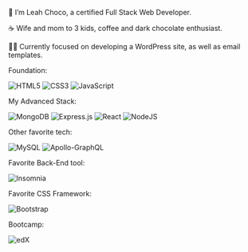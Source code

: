 :dizzy: I’m Leah Choco, a certified Full Stack Web Developer.

:coffee: Wife and mom to 3 kids, coffee and dark chocolate enthusiast.

:woman_student: Currently focused on developing a WordPress site, as well as email templates.

Foundation: 

![HTML5](https://img.shields.io/badge/html5-%23E34F26.svg?style=for-the-badge&logo=html5&logoColor=white)
![CSS3](https://img.shields.io/badge/css3-%231572B6.svg?style=for-the-badge&logo=css3&logoColor=white)
![JavaScript](https://img.shields.io/badge/javascript-%23323330.svg?style=for-the-badge&logo=javascript&logoColor=%23F7DF1E)

My Advanced Stack: 

![MongoDB](https://img.shields.io/badge/MongoDB-%234ea94b.svg?style=for-the-badge&logo=mongodb&logoColor=white)
![Express.js](https://img.shields.io/badge/express.js-%23404d59.svg?style=for-the-badge&logo=express&logoColor=%2361DAFB)
![React](https://img.shields.io/badge/react-%2320232a.svg?style=for-the-badge&logo=react&logoColor=%2361DAFB)
![NodeJS](https://img.shields.io/badge/node.js-6DA55F?style=for-the-badge&logo=node.js&logoColor=white)

Other favorite tech: 

![MySQL](https://img.shields.io/badge/mysql-%2300f.svg?style=for-the-badge&logo=mysql&logoColor=white)
![Apollo-GraphQL](https://img.shields.io/badge/-ApolloGraphQL-311C87?style=for-the-badge&logo=apollo-graphql)


Favorite Back-End tool:

![Insomnia](https://img.shields.io/badge/Insomnia-black?style=for-the-badge&logo=insomnia&logoColor=5849BE)

Favorite CSS Framework:

![Bootstrap](https://img.shields.io/badge/bootstrap-%23563D7C.svg?style=for-the-badge&logo=bootstrap&logoColor=white)

Bootcamp:

![edX](https://img.shields.io/badge/edX-%2302262B.svg?style=for-the-badge&logo=edX&logoColor=white)






<!---
leah-choco/leah-choco is a ✨ special ✨ repository because its `README.md` (this file) appears on your GitHub profile.
You can click the Preview link to take a look at your changes.
--->
